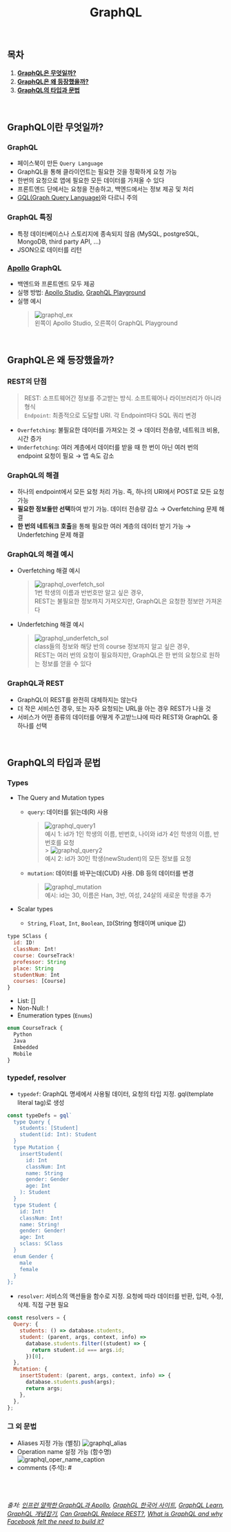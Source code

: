 <div align="center">
  <br />
  <h1>GraphQL</h1>
  <br />
</div>

## 목차

1. [**GraphQL은 무엇일까?**](#1)
2. [**GraphQL은 왜 등장했을까?**](#2)
3. [**GraphQL의 타입과 문법**](#3)

<br />

<div id="1"></div>

## GraphQL이란 무엇일까?

### GraphQL

- 페이스북이 만든 `Query Language`
- GraphQL을 통해 클라이언트는 필요한 것을 정확하게 요청 가능
- 한번의 요청으로 앱에 필요한 모든 데이터를 가져올 수 있다
- 프론트엔드 단에서는 요청을 전송하고, 백엔드에서는 정보 제공 및 처리
- [GQL(Graph Query Language)](https://en.wikipedia.org/wiki/Graph_Query_Language)와 다르니 주의

### GraphQL 특징

- 특정 데이터베이스나 스토리지에 종속되지 않음 (MySQL, postgreSQL, MongoDB, third party API, …)
- JSON으로 데이터를 리턴

### [Apollo](https://www.apollographql.com/) GraphQL

- 백엔드와 프론트엔드 모두 제공
- 실행 방법: [Apollo Studio](https://studio.apollographql.com/), [GraphQL Playground](https://www.graphqlbin.com/)
- 실행 예시
  > <img src="../images/graphql_ex.png" alt="graphql_ex" /><br />
  > 왼쪽이 Apollo Studio, 오른쪽이 GraphQL Playground

<br />

<div id="2"></div>

## GraphQL은 왜 등장했을까?

### REST의 단점

> REST: 소프트웨어간 정보를 주고받는 방식. 소프트웨어나 라이브러리가 아니라 형식  
> `Endpoint`: 최종적으로 도달할 URI. 각 Endpoint마다 SQL 쿼리 변경

- `Overfetching`: 불필요한 데이터를 가져오는 것 → 데이터 전송량, 네트워크 비용, 시간 증가
- `Underfetching`: 여러 계층에서 데이터를 받을 때 한 번이 아닌 여러 번의 endpoint 요청이 필요 → 앱 속도 감소

### GraphQL의 해결

- 하나의 endpoint에서 모든 요청 처리 가능. 즉, 하나의 URI에서 POST로 모든 요청 가능
- **필요한 정보들만 선택**하여 받기 가능. 데이터 전송량 감소 → Overfetching 문제 해결
- **한 번의 네트워크 호출**을 통해 필요한 여러 계층의 데이터 받기 가능 → Underfetching 문제 해결

### GraphQL의 해결 예시

- Overfetching 해결 예시
  > <img src="../images/graphql_overfetch_sol.png" alt="graphql_overfetch_sol" /><br />
  > 1번 학생의 이름과 반번호만 알고 싶은 경우,  
  > REST는 불필요한 정보까지 가져오지만, GraphQL은 요청한 정보만 가져온다
- Underfetching 해결 예시
  > <img src="../images/graphql_underfetch_sol.png" alt="graphql_underfetch_sol" /><br />
  > class들의 정보와 해당 반의 course 정보까지 알고 싶은 경우,  
  > REST는 여러 번의 요청이 필요하지만, GraphQL은 한 번의 요청으로 원하는 정보를 얻을 수 있다

### GraphQL과 REST

- GraphQL이 REST를 완전히 대체하지는 않는다
- 더 작은 서비스인 경우, 또는 자주 요청되는 URL을 아는 경우 REST가 나을 것
- 서비스가 어떤 종류의 데이터를 어떻게 주고받느냐에 따라 REST와 GraphQL 중 하나를 선택

<br />

<div id="3"></div>

## GraphQL의 타입과 문법

### Types

- The Query and Mutation types

  - `query`: 데이터를 읽는데(R) 사용

    > <img src="../images/graphql_query1.png" alt="graphql_query1" /><br />
    > 예시 1: id가 1인 학생의 이름, 반번호, 나이와 id가 4인 학생의 이름, 반번호를 요청<br /> > <img src="../images/graphql_query2.png" alt="graphql_query2" /><br />
    > 예시 2: id가 30인 학생(newStudent)의 모든 정보를 요청

  - `mutation`: 데이터를 바꾸는데(CUD) 사용. DB 등의 데이터를 변경
    > <img src="../images/graphql_mutation.png" alt="graphql_mutation" /><br />
    > 예시: id는 30, 이름은 Han, 3반, 여성, 24살의 새로운 학생을 추가

- Scalar types
  - `String`, `Float`, `Int`, `Boolean`, `ID`(String 형태이며 unique 값)

```javascript
type SClass {
  id: ID!
  classNum: Int!
  course: CourseTrack!
  professor: String
  place: String
  studentNum: Int
  courses: [Course]
}
```

- List: []
- Non-Null: !
- Enumeration types (`Enums`)

```javascript
enum CourseTrack {
  Python
  Java
  Embedded
  Mobile
}
```

### typedef, resolver

- `typedef`: GraphQL 명세에서 사용될 데이터, 요청의 타입 지정. gql(template literal tag)로 생성

```javascript
const typeDefs = gql`
  type Query {
    students: [Student]
    student(id: Int): Student
  }
  type Mutation {
    insertStudent(
      id: Int
      classNum: Int
      name: String
      gender: Gender
      age: Int
    ): Student
  }
  type Student {
    id: Int!
    classNum: Int!
    name: String!
    gender: Gender!
    age: Int
    sclass: SClass
  }
  enum Gender {
    male
    female
  }
};
```

- `resolver`: 서비스의 액션들을 함수로 지정. 요청에 따라 데이터를 반환, 입력, 수정, 삭제. 직접 구현 필요

```javascript
const resolvers = {
  Query: {
    students: () => database.students,
    student: (parent, args, context, info) =>
      database.students.filter((student) => {
        return student.id === args.id;
      })[0],
  },
  Mutation: {
    insertStudent: (parent, args, context, info) => {
      database.students.push(args);
      return args;
    },
  },
};
```

### 그 외 문법

- Aliases 지정 가능 (별칭)
  <img src="../images/graphql_alias.png" alt="graphql_alias" />
- Operation name 설정 가능 (함수명)  
  <img src="../images/graphql_oper_name_caption.png" alt="graphql_oper_name_caption" />
- comments (주석): #

<br />
<br />

###### 출처: [인프런 얄팍한 GraphQL과 Apollo](https://www.inflearn.com/course/얄팍한-graphql-apollo/), [GraphGL 한국어 사이트](https://graphql-kr.github.io/), [GraphQL Learn](https://graphql.org/learn/), [GraphQL 개념잡기](https://tech.kakao.com/2019/08/01/graphql-basic/), [Can GraphQL Replace REST?](https://medium.com/graphql-portal/can-graphql-replace-rest-479aab585f9d), [What is GraphQL and why Facebook felt the need to build it?](https://buddy.works/tutorials/what-is-graphql-and-why-facebook-felt-the-need-to-build-it)

<br />
<br />
